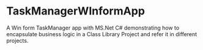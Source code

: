 # TaskManagerWInformApp
A Win form TaskManager app with MS.Net C# demonstrating how to encapsulate business logic in a Class Library Project and refer it in different projects. 
